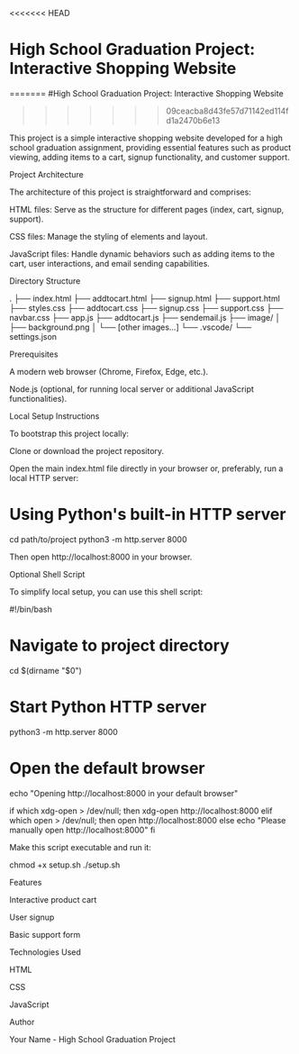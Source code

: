 <<<<<<< HEAD
# High School Graduation Project: Interactive Shopping Website
=======
#High School Graduation Project: Interactive Shopping Website
>>>>>>> 09ceacba8d43fe57d71142ed114fd1a2470b6e13

This project is a simple interactive shopping website developed for a high school graduation assignment, providing essential features such as product viewing, adding items to a cart, signup functionality, and customer support.

Project Architecture

The architecture of this project is straightforward and comprises:

HTML files: Serve as the structure for different pages (index, cart, signup, support).

CSS files: Manage the styling of elements and layout.

JavaScript files: Handle dynamic behaviors such as adding items to the cart, user interactions, and email sending capabilities.

Directory Structure

.
├── index.html
├── addtocart.html
├── signup.html
├── support.html
├── styles.css
├── addtocart.css
├── signup.css
├── support.css
├── navbar.css
├── app.js
├── addtocart.js
├── sendemail.js
├── image/
│   ├── background.png
│   └── [other images...]
└── .vscode/
    └── settings.json

Prerequisites

A modern web browser (Chrome, Firefox, Edge, etc.).

Node.js (optional, for running local server or additional JavaScript functionalities).

Local Setup Instructions

To bootstrap this project locally:

Clone or download the project repository.

Open the main index.html file directly in your browser or, preferably, run a local HTTP server:

# Using Python's built-in HTTP server
cd path/to/project
python3 -m http.server 8000

Then open http://localhost:8000 in your browser.

Optional Shell Script

To simplify local setup, you can use this shell script:

#!/bin/bash

# Navigate to project directory
cd $(dirname "$0")

# Start Python HTTP server
python3 -m http.server 8000

# Open the default browser
echo "Opening http://localhost:8000 in your default browser"

if which xdg-open > /dev/null; then
  xdg-open http://localhost:8000
elif which open > /dev/null; then
  open http://localhost:8000
else
  echo "Please manually open http://localhost:8000"
fi

Make this script executable and run it:

chmod +x setup.sh
./setup.sh

Features

Interactive product cart

User signup

Basic support form

Technologies Used

HTML

CSS

JavaScript

Author

Your Name - High School Graduation Project
